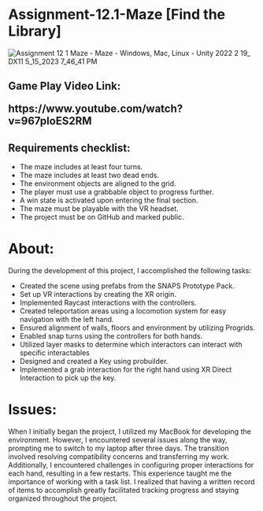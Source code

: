 # Assignment-12.1-Maze [Find the Library]
 
![Assignment 12 1 Maze - Maze - Windows, Mac, Linux - Unity 2022 2 19_ _DX11_ 5_15_2023 7_46_41 PM](https://github.com/Jumdax/Assignment-12.1-Maze/assets/108894651/f984464d-f077-40a5-88f6-ae7302de6771)


<H2> Game Play Video Link:
     <P> https://www.youtube.com/watch?v=967pIoES2RM </H>

<H2> Requirements checklist: </H2>

<ul>
  <li>The maze includes at least four turns.</li>
  <li>The maze includes at least two dead ends.</li>
  <li>The environment objects are aligned to the grid.</li>
  <li>The player must use a grabbable object to progress further.</li>
  <li>A win state is activated upon entering the final section.</li>
  <li>The maze must be playable with the VR headset.</li>
  <li>The project must be on GitHub and marked public.</li>
</ul>

# About: 
 
 <p>During the development of this project, I accomplished the following tasks:</p>
<ul>
  <li>Created the scene using prefabs from the SNAPS Prototype Pack.</li>
  <li>Set up VR interactions by creating the XR origin.</li>
  <li>Implemented Raycast interactions with the controllers.</li>
  <li>Created teleportation areas using a locomotion system for easy navigation with the left hand.</li>
  <li>Ensured alignment of walls, floors and environment by utilizing Progrids.</li>
  <li>Enabled snap turns using the controllers for both hands.</li>
  <li>Utilized layer masks to determine which interactors can interact with specific interactables  </li>
  <li>Designed and created a Key using probuilder.</li>
  <li>Implemented a grab interaction for the right hand using XR Direct Interaction to pick up the key.</li>
</ul>

# Issues: 
When I initially began the project, I utilized my MacBook for developing the environment. However, I encountered several issues along the way, prompting me to switch to my laptop after three days. The transition involved resolving compatibility concerns and transferring my work. Additionally, I encountered challenges in configuring proper interactions for each hand, resulting in a few restarts. This experience taught me the importance of working with a task list. I realized that having a written record of items to accomplish greatly facilitated tracking progress and staying organized throughout the project.

